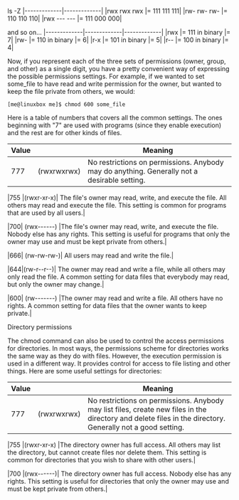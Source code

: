 ls -Z
|-------------|-------------|
|rwx rwx rwx |= 111 111 111|
|rw- rw- rw- |= 110 110 110|
|rwx --- --- |= 111 000 000|

and so on...
|-------------|-------------|-------------|
|rwx |= 111 in binary |= 7|
|rw- |= 110 in binary |= 6|
|r-x |= 101 in binary |= 5|
|r-- |= 100 in binary |= 4|

Now, if you represent each of the three sets of permissions (owner, group, and other) as a single digit, you have a pretty convenient way of expressing the possible permissions settings. For example, if we wanted to set some_file to have read and write permission for the owner, but wanted to keep the file private from others, we would:
```
[me@linuxbox me]$ chmod 600 some_file
```
Here is a table of numbers that covers all the common settings. The ones beginning with "7" are used with programs (since they enable execution) and the rest are for other kinds of files.

|Value||	Meaning|
|-------------|-------------|-------------|
|777| (rwxrwxrwx)| No restrictions on permissions. Anybody may do anything. Generally not a desirable setting.|

|755 |(rwxr-xr-x)| The file's owner may read, write, and execute the file. All others may read and execute the file. This setting is common for programs that are used by all users.|

|700| (rwx------) |The file's owner may read, write, and execute the file. Nobody else has any rights. This setting is useful for programs that only the owner may use and must be kept private from others.|

|666| (rw-rw-rw-)| All users may read and write the file.|

|644|(rw-r--r--)| The owner may read and write a file, while all others may only read the file. A common setting for data files that everybody may read, but only the owner may change.|

|600| (rw-------) |The owner may read and write a file. All others have no rights. A common setting for data files that the owner wants to keep private.|

Directory permissions

The chmod command can also be used to control the access permissions for directories. In most ways, the permissions scheme for directories works the same way as they do with files. However, the execution permission is used in a different way. It provides control for access to file listing and other things. Here are some useful settings for directories:

|Value||	Meaning|
|-------------|-------------|-------------|
|777| (rwxrwxrwx)| No restrictions on permissions. Anybody may list files, create new files in the directory and delete files in the directory. Generally not a good setting.|

|755 |(rwxr-xr-x) |The directory owner has full access. All others may list the directory, but cannot create files nor delete them. This setting is common for directories that you wish to share with other users.|

|700 |(rwx------)| The directory owner has full access. Nobody else has any rights. This setting is useful for directories that only the owner may use and must be kept private from others.|

